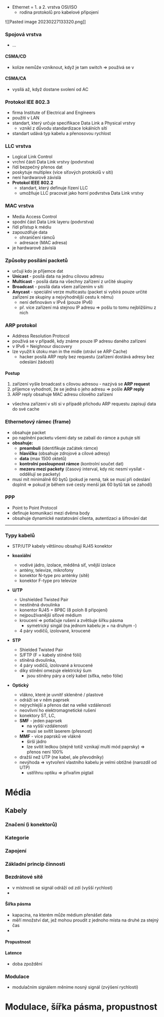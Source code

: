 - Ethernet = 1. a 2. vrstva OSI/ISO
	- rodina protokolů pro kabelové připojení

![[Pasted image 20230227133320.png]]

### Spojová vrstva 

- ...

#### CSMA/CD

- kolize nemůže vzniknout, když je tam switch => používá se v 

#### CSMA/CA

- vysílá až, když dostane svolení od AC

### Protokol IEE 802.3 

- firma Institute of Electrical and Engineers
- použití v LAN
- standart, který určuje specifikace Data Link a Physical vrstvy
	- vznikl z důvodu standardizace lokálních sítí
- standart udává typ kabelu a přenosovou rychlost

### LLC vrstva

- Logical Link Control
- vrchní části Data Link vrstvy (podvrstva)
- řídí bezpečný přenos dat
- poskytuje multiplex (více síťových protokolů v síti)
- není hardwarově závislá 
- **Protokol IEEE 802.2**
	- standart, který definuje řízení LLC
	- umožňuje LLC pracovat jako horní podvrstva Data Link vrstvy

### MAC vrstva

- Media Access Control
- spodní část Data Link layeru (podvrstva)
- řídí přístup k médiu
- zapouzdřuje data
	- ohraničení rámců
	- adresace (MAC adresa)
- je hardwarově závislá

### Způsoby posílání packetů

- určují kdo je příjemce dat
- **Unicast** - posílá data na jednu cílovou adresu
- **Multicast** - posílá data na všechny zařízení z určité skupiny
- **Broadcast** - posílá data všem zařízením v síti
- **Anycast** - speciální verze multicastu (packet si vybírá pouze určité zařízení ze skupiny a nejvýhodnější cestu k němu)
	- není definovávn v IPv4 (pouze IPv6)
	- př. více zařízení má stejnou IP adresu => pošlu to tomu nejbližšímu z nich

### ARP protokol

- Address Resolution Protocol
- používá se v případě, kdy známe pouze IP adresu daného zařízení
- v IPv6 = Neighnour discovery
- lze využít k útoku man in the midle (otráví se ARP Cache)
	- hacker posílá ARP reply bez requestu (zařízení dostává adresy bez odeslání žádosti)

#### Postup

1. zařízení vyšle broadcast s cílovou adresou - nazývá se **ARP request**
2. příjemce vyhodnotí, že se jedná o jeho adresu => pošle **ARP reply**
3. ARP reply obsahuje MAC adresu cílového zařízení

- všechna zařízení v síti si v případě příchodu ARP requestu zapisují data do své cache

### Ethernetový rámec (frame)

- obsahuje packet
- po naplnění packetu všemi daty se zabalí do rámce a putuje sítí
- **obsahuje:**
	- **preambuli** (identifikuje začátek rámce)
	- **hlavičku** (obsahuje zdrojové a cílové adresy)
	- **data** (max 1500 oktetů)
	- **kontrolní posloupnost rámce** (kontrolní součet dat)
	- **mezeru mezi packety** (časový interval, kdy nic nesmí vysílat - oddělují se packety)
- musí mít minimálně 60 bytů (pokud je nemá, tak se musí při odeslání doplnit => pokud je během své cesty menší jak 60 bytů tak se zahodí)

### PPP

- Point to Point Protocol
- definuje komunikaci mezi dvěma body
- obsahuje dynamické nastatování clienta, autentizaci a šifrování dat

---- 

### Typy kabelů

- STP/UTP kabely většinou obsahují RJ45 konektor

- **koaxiální**
	- vodivé jádro, izolace, měděná síť, vnější izolace
	- antény, televize, mikrofony
	- konektor N-type pro anténky (sítě)
	- konektor F-type pro televize
- **U/TP**
	- Unshielded Twisted Pair
	- nestíněná dvoulinka
	- konentor RJ45 = 8P8C (8 poloh 8 připojení)
	- nejpoužívanější síťové médium 
	- kroucení => potlačuje rušení a zvětšuje šířku pásma
		- symetrický singál (na jednom kabelu je + na druhym -)
	- 4 páry vodičů, izolované, kroucené
- **STP**
	- Shielded Twisted Pair
	- S/FTP (F = kabely stíněné fólií)
	- stíněná dvoulinka,
	- 4 páry vodičů, izolované a kroucené
	- díky stínění omezuje elektrický šum
		- jsou stíněny páry a celý kabel (síťka, nebo fólie)
- **Optický**
	- vlákno, které je uvnitř skleněné / plastové
	- odráží se v něm paprsek
	- nejrychlejší a přenos dat na velké vzdálenosti
	- neovlivní ho elektromagnetické rušení
	- konektory ST, LC,
	- **SMF** - jeden paprsek
		- na vyšší vzdálenosti
		- musí se svítit laserem (přesnost)
	- **MMF** - více paprsků ve vlákně
		- širší jádro
		- lze svítit ledkou (stejně totiž vznikají multi mód paprsky) => přenos není 100%
	- dražší než UTP (ne kabel, ale převodníky)
	- nevýhoda => vytvoření vlastního kabelu je velmi obtížné (narozdíl od UTP)
		- ustřihnu optiku => přivařim pigtail 

# Média
## Kabely
### Značení (i konektorů)
### Kategorie
### Zapojení


### Základní princip činnosti

### Bezdrátové sítě

- v místnosti se signál odráží od zdí (vyšší rychlost)
- 

#### Šířka pásma

- kapacina, na kterém může médium přenášet data
- měří množství dat, jež mohou proudit z jednoho místa na druhé za stejný čas
- 

#### Propustnost

#### Latence

- doba zpoždění 

### Modulace

- modulačním signálem měníme nosný signál (zvýšení rychlosti)

# Modulace, šířka pásma, propustnost
